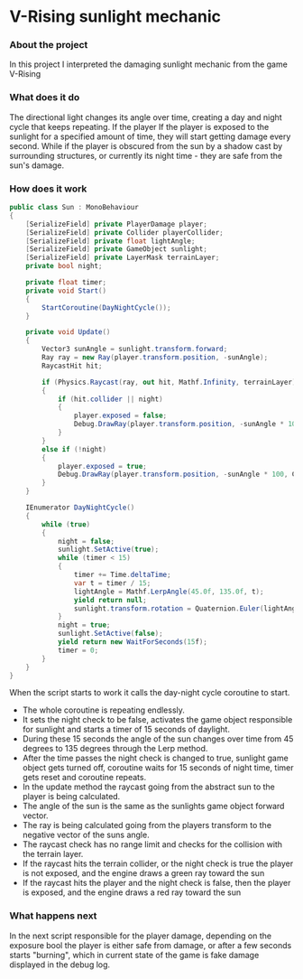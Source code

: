# V-Rising sunlight mechanic

### About the project
In this project I interpreted the damaging sunlight mechanic from the game V-Rising

### What does it do
The directional light changes its angle over time, creating a day and night cycle that keeps repeating. If the player If the player is exposed to the sunlight for a specified amount of time, they will start getting damage every second. 
While if the player is obscured from the sun by a shadow cast by surrounding structures, or currently its night time - they are safe from the sun's damage.

### How does it work
```csharp
public class Sun : MonoBehaviour
{
    [SerializeField] private PlayerDamage player;
    [SerializeField] private Collider playerCollider;
    [SerializeField] private float lightAngle;
    [SerializeField] private GameObject sunlight;
    [SerializeField] private LayerMask terrainLayer;
    private bool night;

    private float timer;
    private void Start()
    {
        StartCoroutine(DayNightCycle());
    }

    private void Update()
    {
        Vector3 sunAngle = sunlight.transform.forward;
        Ray ray = new Ray(player.transform.position, -sunAngle);
        RaycastHit hit;

        if (Physics.Raycast(ray, out hit, Mathf.Infinity, terrainLayer)) 
        {
            if (hit.collider || night)
            {
                player.exposed = false;
                Debug.DrawRay(player.transform.position, -sunAngle * 100, Color.green);
            }
        }
        else if (!night)
        {
            player.exposed = true;
            Debug.DrawRay(player.transform.position, -sunAngle * 100, Color.red);
        }
    }

    IEnumerator DayNightCycle()
    {
        while (true)
        {
            night = false;
            sunlight.SetActive(true);
            while (timer < 15)
            {
                timer += Time.deltaTime;
                var t = timer / 15;
                lightAngle = Mathf.LerpAngle(45.0f, 135.0f, t);
                yield return null;
                sunlight.transform.rotation = Quaternion.Euler(lightAngle, 0f, 0f);
            }
            night = true;
            sunlight.SetActive(false);
            yield return new WaitForSeconds(15f);
            timer = 0;
        }
    }
}
```
When the script starts to work it calls the day-night cycle coroutine to start. 
- The whole coroutine is repeating endlessly.
- It sets the night check to be false, activates the game object responsible for sunlight and starts a timer of 15 seconds of daylight.
- During these 15 seconds the angle of the sun changes over time from 45 degrees to 135 degrees through the Lerp method.
- After the time passes the night check is changed to true, sunlight game object gets turned off, coroutine waits for 15 seconds of night time, timer gets reset and coroutine repeats.
- In the update method the raycast going from the abstract sun to the player is being calculated.
- The angle of the sun is the same as the sunlights game object forward vector.
- The ray is being calculated going from the players transform to the negative vector of the suns angle.
- The raycast check has no range limit and checks for the collision with the terrain layer.
- If the raycast hits the terrain collider, or the night check is true the player is not exposed, and the engine draws a green ray toward the sun
- If the raycast hits the player and the night check is false, then the player is exposed, and the engine draws a red ray toward the sun
### What happens next
In the next script responsible for the player damage, depending on the exposure bool the player is either safe from damage, or after a few seconds starts "burning", which in current state of the game is fake damage displayed in the debug log.
